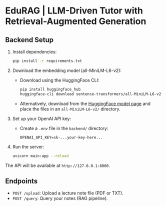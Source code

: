 # EduRAG | LLM-Driven Tutor with Retrieval-Augmented Generation

## Backend Setup

1. Install dependencies:

   ```bash
   pip install -r requirements.txt
   ```

2. Download the embedding model (all-MiniLM-L6-v2):

   - Download using the HuggingFace CLI:
     ```bash
     pip install huggingface_hub
     huggingface-cli download sentence-transformers/all-MiniLM-L6-v2 --local-dir all-MiniLM-L6-v2
     ```
   - Alternatively, download from the [HuggingFace model page](https://huggingface.co/sentence-transformers/all-MiniLM-L6-v2) and place the files in an `all-MiniLM-L6-v2/` directory.

3. Set up your OpenAI API key:

   - Create a `.env` file in the `backend/` directory:
     ```
     OPENAI_API_KEY=sk-...your-key-here...
     ```

4. Run the server:
   ```bash
   uvicorn main:app --reload
   ```

The API will be available at `http://127.0.0.1:8000`.

## Endpoints

- `POST /upload`: Upload a lecture note file (PDF or TXT).
- `POST /query`: Query your notes (RAG pipeline).

